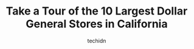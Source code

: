 ---
layout: ampstory
image: https://i0.wp.com/www.depkes.org/wp-content/uploads/2023/06/dollar-general-0-in-california-1685967604.jpeg?resize=640,853
author: techidn
featured: false
description: Discover the impressive array of Dollar General options in California, where you can find 10 of the largest Dollar General establishments in the area. From renowned classics to hidden gems, 
title: Take a Tour of the 10 Largest Dollar General Stores in California
cover:
   title: Take a Tour of the 10 Largest Dollar General Stores in California
   subtitle: Rickpate
   background: https://www.depkes.org/wp-content/uploads/2023/06/dollar-general-0-in-california-1685967604.jpeg

pages: 
 - layout: thirds
   top: <h1>#1 Dollar General Market</h1>
   bottom: "<p>I like the conveniency of having a dollar general but there customer service is horrible. Im a client and i said good morning to an employee at 9-30 like 3 times and i h</p>"
   background: https://www.depkes.org/wp-content/uploads/2023/06/dollar-general-1-in-california-1685967604.jpeg
   backgroundblur: true
 - layout: thirds
   top: <h1>#2 Dollar General</h1>
   bottom: "<p>1000 S La Brea Ave, Inglewood, CA 90301, United States</p>"
   background: https://www.depkes.org/wp-content/uploads/2023/06/dollar-general-2-in-california-1685967605.jpeg
   cta:
      link: https://www.depkes.org/blog/take-a-tour-of-the-10-largest-dollar-general-stores-in-california/
      text: Take a Tour of the 10 Largest Dollar General Stores in California
 - layout: thirds
   top: <h1>#3 Dollar General</h1>
   bottom: "<p>920 Tuolumne St, Vallejo, CA 94590, United States</p>"
   background: https://www.depkes.org/wp-content/uploads/2023/06/dollar-general-3-in-california-1685967606.jpeg
   cta:
      link: https://www.depkes.org/blog/take-a-tour-of-the-10-largest-dollar-general-stores-in-california/
      text: Take a Tour of the 10 Largest Dollar General Stores in California
 - layout: thirds
   top: <h1>#4 Dollar General</h1>
   bottom: "<p>560 N Main St, Manteca, CA 95336, United States</p>"
   background: https://images.unsplash.com/photo-1564951434112-64d74cc2a2d7?ixlib=rb-4.0.3&ixid=MnwxMjA3fDB8MHxwaG90by1wYWdlfHx8fGVufDB8fHx8&auto=format&fit=crop&w=640&h=853&q=80
   cta:
      link: https://www.depkes.org/blog/take-a-tour-of-the-10-largest-dollar-general-stores-in-california/
      text: Take a Tour of the 10 Largest Dollar General Stores in California
 - layout: thirds
   top: <h1>#5 Dollar General</h1>
   bottom: "<p>3546 Rosamond Blvd, Rosamond, CA 93560, United States</p>"
   background: https://images.unsplash.com/photo-1527067829737-402993088e6b?ixlib=rb-4.0.3&ixid=MnwxMjA3fDB8MHxwaG90by1wYWdlfHx8fGVufDB8fHx8&auto=format&fit=crop&w=640&h=853&q=80
   cta:
      link: https://www.depkes.org/blog/take-a-tour-of-the-10-largest-dollar-general-stores-in-california/
      text: Take a Tour of the 10 Largest Dollar General Stores in California
 - layout: thirds
   top: <h1>#6 Dollar General</h1>
   bottom: "<p>20670 Soulsbyville Rd, Sonora, CA 95370, United States</p>"
   background: https://images.unsplash.com/photo-1604871000636-074fa5117945?ixlib=rb-4.0.3&ixid=MnwxMjA3fDB8MHxwaG90by1wYWdlfHx8fGVufDB8fHx8&auto=format&fit=crop&w=640&h=853&q=80
   cta:
      link: https://www.depkes.org/blog/take-a-tour-of-the-10-largest-dollar-general-stores-in-california/
      text: Take a Tour of the 10 Largest Dollar General Stores in California
 - layout: thirds
   top: <h1>#7 Dollar General</h1>
   bottom: "<p>1065 Calimesa Blvd, Calimesa, CA 92320, United States</p>"
   background: https://images.unsplash.com/photo-1618556658017-fd9c732d1360?ixlib=rb-4.0.3&ixid=MnwxMjA3fDB8MHxwaG90by1wYWdlfHx8fGVufDB8fHx8&auto=format&fit=crop&w=640&h=853&q=80
   cta:
      link: https://www.depkes.org/blog/take-a-tour-of-the-10-largest-dollar-general-stores-in-california/
      text: Take a Tour of the 10 Largest Dollar General Stores in California
 - layout: thirds
   middle: Continue reading...
   background: https://images.unsplash.com/photo-1580610447943-1bfbef5efe07?ixlib=rb-4.0.3&ixid=MnwxMjA3fDB8MHxwaG90by1wYWdlfHx8fGVufDB8fHx8&auto=format&fit=crop&w=640&h=853&q=80
   cta:
      link: https://www.depkes.org/blog/take-a-tour-of-the-10-largest-dollar-general-stores-in-california/
      text: Take a Tour of the 10 Largest Dollar General Stores in California
      
---